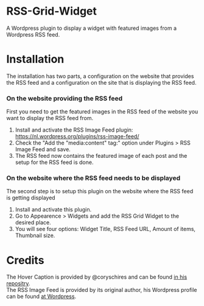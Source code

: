 # RSS-Grid-Widget
A Wordpress plugin to display a widget with featured images from a Wordpress RSS feed.

# Installation 
The installation has two parts, a configuration on the website that provides the RSS feed and a configuration on the site that is displaying the RSS feed.

### On the website providing the RSS feed
First you need to get the featured images in the RSS feed of the website you want to display the RSS feed from.

1. Install and activate the RSS Image Feed plugin: https://nl.wordpress.org/plugins/rss-image-feed/
2. Check the "Add the "media:content" tag:" option under Plugins > RSS Image Feed and save. 
3. The RSS feed now contains the featured image of each post and the setup for the RSS feed is done.

### On the website where the RSS feed needs to be displayed
The second step is to setup this plugin on the website where the RSS feed is getting displayed

1. Install and activate this plugin.
2. Go to Appearence > Widgets and add the RSS Grid Widget to the desired place.
3. You will see four options: Widget Title, RSS Feed URL, Amount of items, Thumbnail size.

# Credits
The Hover Caption is provided by @coryschires and can be found [in his repositry](https://github.com/coryschires/hover-caption). <br>
The RSS Image Feed is provided by its original author, his Wordpress profile can be found [at Wordpress]( https://profiles.wordpress.org/tepelstreel/).
